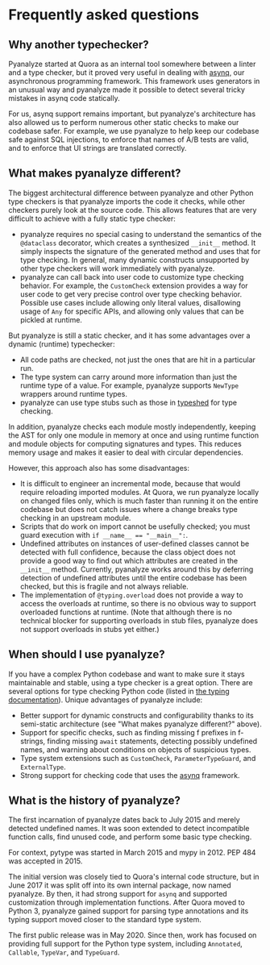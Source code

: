 # Frequently asked questions

## Why another typechecker?

Pyanalyze started at Quora as an internal tool somewhere between a linter and a type
checker, but it proved very useful in dealing with [asynq](https://github.com/quora/asynq),
our asynchronous programming framework. This framework uses generators in an unusual way
and pyanalyze made it possible to detect several tricky mistakes in asynq code statically.

For us, asynq support remains important, but pyanalyze's architecture has also allowed us
to perform numerous other static checks to make our codebase safer. For example, we use
pyanalyze to help keep our codebase safe against SQL injections, to enforce that names of
A/B tests are valid, and to enforce that UI strings are translated correctly.

## What makes pyanalyze different?

The biggest architectural difference between pyanalyze and other Python type checkers
is that pyanalyze imports the code it checks, while other checkers purely look at the
source code. This allows features that are very
difficult to achieve with a fully static type checker:

- pyanalyze requires no special casing to understand the semantics of the `@dataclass`
  decorator, which creates a synthesized `__init__` method. It simply inspects the
  signature of the generated method and uses that for type checking. In general,
  many dynamic constructs unsupported by other type checkers will work immediately with
  pyanalyze.
- pyanalyze can call back into user code to customize type checking behavior. For example,
  the `CustomCheck` extension provides a way for user code to get very precise control
  over type checking behavior. Possible use cases include allowing only literal values,
  disallowing usage of `Any` for specific APIs, and allowing only values that can be
  pickled at runtime.

But pyanalyze is still a static checker, and it has some advantages over a dynamic
(runtime) typechecker:

- All code paths are checked, not just the ones that are hit in a particular run.
- The type system can carry around more information than just the runtime type of a
  value. For example, pyanalyze supports `NewType` wrappers around runtime types.
- pyanalyze can use type stubs such as those in
  [typeshed](https://github.com/python/typeshed) for type checking.

In addition, pyanalyze checks each module mostly independently, keeping the AST for only
one module in memory at once and using runtime function and module objects for computing
signatures and types. This reduces memory usage and makes it easier to deal with circular
dependencies.

However, this approach also has some disadvantages:

- It is difficult to engineer an incremental mode, because that would require reloading
  imported modules. At Quora, we run pyanalyze locally on changed files only, which is
  much faster than running it on the entire codebase but does not catch issues where a 
  change breaks type checking in an upstream module.
- Scripts that do work on import cannot be usefully checked; you must guard execution
  with `if __name__ == "__main__":`.
- Undefined attributes on instances of user-defined classes cannot be detected with full
  confidence, because the class object does not provide a good way to find out which 
  attributes are created in the `__init__` method. Currently, pyanalyze works around this
  by deferring detection of undefined attributes until the entire codebase has been checked,
  but this is fragile and not always reliable.
- The implementation of `@typing.overload` does not provide a way to access the overloads
  at runtime, so there is no obvious way to support overloaded functions at runtime.
  (Note that although there is no technical blocker for supporting overloads in stub files, 
  pyanalyze does not support overloads in stubs yet either.)

## When should I use pyanalyze?

If you have a complex Python codebase and want to make sure it stays maintainable and 
stable, using a type checker is a great option. There are several options for type
checking Python code (listed in 
[the typing documentation](https://typing.readthedocs.io/en/latest/)). Unique advantages
of pyanalyze include:

- Better support for dynamic constructs and configurability thanks to its semi-static
  architecture (see "What makes pyanalyze different?" above).
- Support for specific checks, such as finding missing f prefixes in f-strings,
  finding missing `await` statements, detecting possibly undefined names, and warning
  about conditions on objects of suspicious types.
- Type system extensions such as `CustomCheck`, `ParameterTypeGuard`, and `ExternalType`.
- Strong support for checking code that uses the [asynq](https://github.com/quora/asynq) 
  framework.

## What is the history of pyanalyze?

[//]: # (First commit is 6d671398f9de24ee8cc1baccadfed2420cba765c)

The first incarnation of pyanalyze dates back to July 2015 and merely detected undefined
names. It was soon extended to detect incompatible function calls, find unused
code, and perform some basic type checking.

For context, pytype was started in March 2015 and mypy in 2012. PEP 484 was accepted in 2015.

The initial version was closely tied to
Quora's internal code structure, but in June 2017 it was split off into its own internal
package, now named pyanalyze. By then, it had strong support for `asynq` and supported
customization through implementation functions. After Quora moved to Python 3, pyanalyze 
gained support for parsing type annotations and
its typing support moved closer to the standard type system.

The first public release was in May 2020. Since then, work has focused on providing full
support for the Python type system, including `Annotated`, `Callable`, `TypeVar`, and
`TypeGuard`.